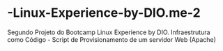 # -Linux-Experience-by-DIO.me-2
Segundo Projeto do Bootcamp Linux Experience by DIO. Infraestrutura como Código - Script de Provisionamento de um servidor Web (Apache)
